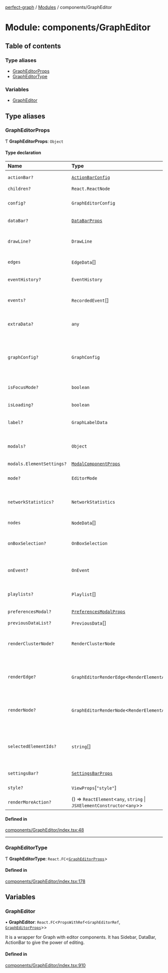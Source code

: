 [perfect-graph](../README.md) / [Modules](../modules.md) / components/GraphEditor

# Module: components/GraphEditor

## Table of contents

### Type aliases

- [GraphEditorProps](components_GraphEditor.md#grapheditorprops)
- [GraphEditorType](components_GraphEditor.md#grapheditortype)

### Variables

- [GraphEditor](components_GraphEditor.md#grapheditor)

## Type aliases

### GraphEditorProps

Ƭ **GraphEditorProps**: `Object`

#### Type declaration

| Name | Type | Description |
| :------ | :------ | :------ |
| `actionBar?` | [`ActionBarConfig`](components_GraphEditor_ActionBar.md#actionbarconfig) | Config for ActionBar |
| `children?` | `React.ReactNode` | - |
| `config?` | `GraphEditorConfig` | GraphEditor config data for all operations. |
| `dataBar?` | [`DataBarProps`](components_GraphEditor_DataBar.md#databarprops) | Config for DataBar |
| `drawLine?` | `DrawLine` | The function to draw line for edge connection vectors |
| `edges` | `EdgeData`[] | Edge data list to render |
| `eventHistory?` | `EventHistory` | Event history will be displayed on SettingsBar |
| `events?` | `RecordedEvent`[] | Recorded events will be displayed on SettingsBar |
| `extraData?` | `any` | To rerender the graph when the extra data changes |
| `graphConfig?` | `GraphConfig` | All graph config data for nodes and edges. It will supply the config data for the graph. |
| `isFocusMode?` | `boolean` | Focus mode for chunk stacked nodes |
| `isLoading?` | `boolean` | Display loading indicator |
| `label?` | `GraphLabelData` | Config for labels of nodes and edges |
| `modals?` | `Object` | Modal components for displaying modal dialogs |
| `modals.ElementSettings?` | [`ModalComponentProps`](components_GraphEditor_ModalComponent.md#modalcomponentprops) | - |
| `mode?` | `EditorMode` | Editor mode for changing actions and mouse icon |
| `networkStatistics?` | `NetworkStatistics` | Calculated network statistics will be displayed on SettingsBar |
| `nodes` | `NodeData`[] | Node data list to render |
| `onBoxSelection?` | `OnBoxSelection` | Event handler for box selection event. It gives the selected nodes |
| `onEvent?` | `OnEvent` | Event handler for all events that are emitted by the graph editor. |
| `playlists?` | `Playlist`[] | Events playlist will be displayed on SettingsBar |
| `preferencesModal?` | [`PreferencesModalProps`](components_GraphEditor_PreferencesModal.md#preferencesmodalprops) | Config for PreferencesModal |
| `previousDataList?` | `PreviousData`[] | Focus mode stack |
| `renderClusterNode?` | `RenderClusterNode` | It returns a PIXI.DisplayObject instance as React.Node for the cluster node |
| `renderEdge?` | `GraphEditorRenderEdge`<`RenderElementAdditionalInfo`\> | It returns a PIXI.DisplayObject instance as React.Node for the edge |
| `renderNode?` | `GraphEditorRenderNode`<`RenderElementAdditionalInfo`\> | It returns a PIXI.DisplayObject instance as React.Node for the node |
| `selectedElementIds?` | `string`[] | It gives the selected nodes. It is used for selected node highlighting and DataBar |
| `settingsBar?` | [`SettingsBarProps`](components_GraphEditor_SettingsBar.md#settingsbarprops) | Config for SettingsBar |
| `style?` | `ViewProps`[``"style"``] | Style for graph container view |
| `renderMoreAction?` | () => `ReactElement`<`any`, `string` \| `JSXElementConstructor`<`any`\>\> | - |

#### Defined in

[components/GraphEditor/index.tsx:48](https://github.com/MaastrichtU-IDS/perfect-graph/blob/15648b3/src/components/GraphEditor/index.tsx#L48)

___

### GraphEditorType

Ƭ **GraphEditorType**: `React.FC`<[`GraphEditorProps`](components_GraphEditor.md#grapheditorprops)\>

#### Defined in

[components/GraphEditor/index.tsx:178](https://github.com/MaastrichtU-IDS/perfect-graph/blob/15648b3/src/components/GraphEditor/index.tsx#L178)

## Variables

### GraphEditor

• **GraphEditor**: `React.FC`<`PropsWithRef`<`GraphEditorRef`, [`GraphEditorProps`](components_GraphEditor.md#grapheditorprops)\>\>

It is a wrapper for Graph with editor components. It has Sidebar, DataBar, ActionBar
to give the power of editing.

#### Defined in

[components/GraphEditor/index.tsx:910](https://github.com/MaastrichtU-IDS/perfect-graph/blob/15648b3/src/components/GraphEditor/index.tsx#L910)
